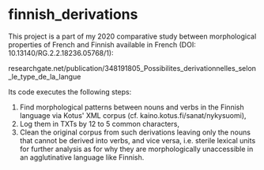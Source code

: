 # finnish_derivations
This project is a part of my 2020 comparative study between morphological properties of French and Finnish available in French (DOI: 10.13140/RG.2.2.18236.05768/1):

researchgate.net/publication/348191805_Possibilites_derivationnelles_selon_le_type_de_la_langue

Its code executes the following steps:
1) Find morphological patterns between nouns and verbs in the Finnish language via Kotus' XML corpus (cf. kaino.kotus.fi/sanat/nykysuomi), 
2) Log them in TXTs by 12 to 5 common characters,
3) Clean the original corpus from such derivations leaving only the nouns that cannot be derived into verbs, and vice versa, i.e. sterile lexical units for further analysis as for why they are morphologically unaccessible in an agglutinative language like Finnish.
